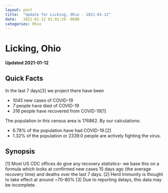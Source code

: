 ```yaml
---
layout: post
title:  "Update for Licking, Ohio - 2021-01-12"
date:   2021-01-12 01:01:29 -0600
categories: Ohio
---
```


# Licking, Ohio
#### Updated 2021-01-12

## Quick Facts

In the last 7 days[3] we project there have been
- *1045* new cases of COVID-19
- *7* people have died of COVID-19
- *316* people have recovered from COVID-19[1]

The population in this census area is 176862. By our calculations:
- 6.78% of the population have had COVID-19.[2]
- 1.32% of the population or 2339.0 people are actively fighting the virus.

## Synopsis




[1] Most US CDC offices do give any recovery statistics- we base this on a formula which looks at confirmed new cases
15 days ago (the average recovery time) and deaths over the last 7 days.
[2] Herd Immunity is thought to take effect at around ~70-80%
[3] Due to reporting delays, this data may be incomplete. 
    